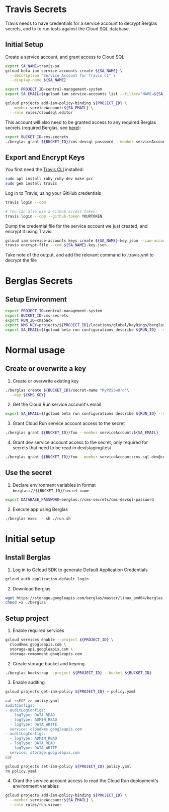 # Travis Secrets
Travis needs to have credentials for a service account to decrypt Berglas secrets, and to to run tests against the Cloud SQL database.

## Initial Setup
Create a service account, and grant access to Cloud SQL:
```bash
export SA_NAME=travis-sa
gcloud beta iam service-accounts create ${SA_NAME} \
  --description "Service Account for Travis CI" \
  --display-name ${SA_NAME}

export PROJECT_ID=central-management-system
export SA_EMAIL=$(gcloud iam service-accounts list --filter="NAME=${SA_NAME}" --format="value(EMAIL)")

gcloud projects add-iam-policy-binding ${PROJECT_ID} \
  --member serviceAccount:${SA_EMAIL} \
  --role roles/cloudsql.editor
```

This account will also need to be granted access to any required Berglas secrets (required Berglas, see [here](#install-berglas)):
```bash
export BUCKET_ID=cms-secrets
./berglas grant ${BUCKET_ID}/cms-devsql-password --member serviceAccount:${SA_EMAIL}
```

## Export and Encrypt Keys
You first need the [Travis CLI](https://github.com/travis-ci/travis.rb) installed:
```bash
sudo apt install ruby ruby-dev make gcc
sudo gem install travis
```
Log in to Travis, using your GitHub credentials
```bash
travis login --com

# You can also use a GitHub access token:
travis login --com --github-token YOURTOKEN
```

Dump the credential file for the service account we just created, and encrypt it using Travis:
```bash
gcloud iam service-accounts keys create ${SA_NAME}-key.json --iam-account ${SA_EMAIL}
travis encrypt-file --com ${SA_NAME}-key.json
```

Take note of the output, and add the relevant command to .travis.yml to decrypt the file

# Berglas Secrets

## Setup Environment

```bash
export PROJECT_ID=central-management-system
export BUCKET_ID=cms-secrets
export RUN_ID=cmsback
export KMS_KEY=projects/${PROJECT_ID}/locations/global/keyRings/berglas/cryptoKeys/berglas-key
export SA_EMAIL=$(gcloud beta run configurations describe ${RUN_ID} --region=us-central1 --platform=managed --format="value(spec.template.spec.serviceAccountName)")
```

# Normal usage

## Create or overwrite a key

1. Create or overwrite existing key
```bash
./berglas create ${BUCKET_ID}/secret-name "MyP@55w0rd"\
  --key ${KMS_KEY}
```

2. Get the Cloud Run service account's email
```bash
export SA_EMAIL=$(gcloud beta run configurations describe ${RUN_ID} --region=us-central1 --platform=managed --format="value(spec.template.spec.serviceAccountName)")
```

3. Grant Cloud Run service account access to the secret
```bash
./berglas grant ${BUCKET_ID}/foo --member serviceAccount:${SA_EMAIL}
```

4. Grant dev service account access to the secret, only required for secrets that need to be read in dev/staging/test
```bash
./berglas grant ${BUCKET_ID}/foo --member serviceAccount:cms-sql-dev@central-management-system.iam.gserviceaccount.com
```


## Use the secret
1. Declare environment variables in format `berglas://${BUCKET_ID}/secret-name`
```bash
export DATABASE_PASSWORD=berglas://cms-secrets/cms-devsql-password
```
2. Execute app using Berglas
```bash
./berglas exec -- sh ./run.sh
```


# Initial setup

## Install Berglas

1. Log in to Gcloud SDK to generate Default Application Credentials
```bash
gcloud auth application-default login
```

2. Download Berglas
```bash
wget https://storage.googleapis.com/berglas/master/linux_amd64/berglas
chmod +x ./berglas
```

## Setup project

1. Enable required services
```bash
gcloud services enable --project ${PROJECT_ID} \
  cloudkms.googleapis.com \
  storage-api.googleapis.com \
  storage-component.googleapis.com
```

2. Create storage bucket and keyring
```bash
./berglas bootstrap --project ${PROJECT_ID} --bucket ${BUCKET_ID}
```

3. Enable auditing
```bash
gcloud projects get-iam-policy ${PROJECT_ID} > policy.yaml

cat <<EOF >> policy.yaml
auditConfigs:
- auditLogConfigs:
  - logType: DATA_READ
  - logType: ADMIN_READ
  - logType: DATA_WRITE
  service: cloudkms.googleapis.com
- auditLogConfigs:
  - logType: ADMIN_READ
  - logType: DATA_READ
  - logType: DATA_WRITE
  service: storage.googleapis.com
EOF

gcloud projects set-iam-policy ${PROJECT_ID} policy.yaml
rm policy.yaml
```

4. Grant the service account access to read the Cloud Run deployment's environment variables
```bash
gcloud projects add-iam-policy-binding ${PROJECT_ID} \
  --member serviceAccount:${SA_EMAIL} \
  --role roles/run.viewer
```
